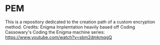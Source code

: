 # PEM
This is a repository dedicated to the creation path of a custom encryption method.
Credits:
Enigma Implemtation heavily based off Coding Cassowary's Coding the Enigma machine series: https://www.youtube.com/watch?v=sbm2dmkmqgQ